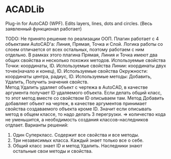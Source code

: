 # ACADLib
Plug-in for AutoCAD (WPF). Edits layers, lines, dots and circles.
(Весь заявленный функционал работает)

TODO:
Не принято решение по реализации ООП. 
Плагин работает с 4 объектами AutoCAD'a: Линия, Прямая, Точка и Слой. 
Логика работы со слоем отличается от всех остальных, поэтому работаем с ним отдельно. 
В рамках этого плагина Прямая, Линия и Точка имеют два общих свойства и несколько похожих методов. 
Используемые свойства Точки: координаты, ID.
Используемые свойства Линии: координаты двух точек(начало и конец), ID.
Используемые свойства Окружности: координаты центра, радиус, ID. 
Используемые методы: Добавить, Удалить, Получить значения свойств.  
Метод Удалить удаляет объект с чертежа в AutoCAD, в качестве аргумента получает ID удаляемого объекта. Если делать общий класс, то этот метод вместе со свойством ID описываем там. 
Метод Добавить добавляет объект на чертеж, в качестве аргументов принимает  свойства создаваемого объекта кроме ID. Значит если описывать метод в общем классе, то надо делать 3 перегрузки. => количество кода не уменьшится, а необхдимость создания классов-наследников отдпает. 
Варианты решений:
1. Один Суперкласс. Содержит все свойства и все методы. 
2. Три независимых класса. Каждый знает только все о себе.
3. Общий класс знает ID и метод Удалить. Наследники знают остальные свои методы и свойства. 
